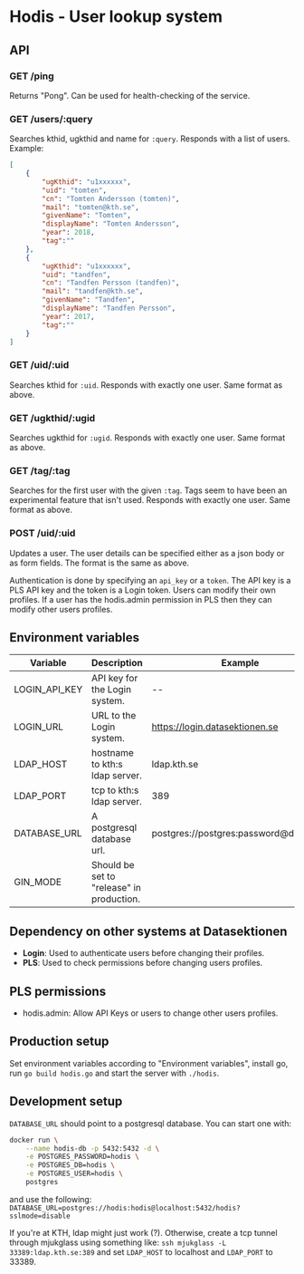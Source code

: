 # Hodis - User lookup system

## API

### GET /ping

Returns "Pong". Can be used for health-checking of the service.

### GET /users/:query

Searches kthid, ugkthid and name for `:query`. Responds with a list of users. Example:

```json
[
    {
        "ugKthid": "u1xxxxxx",
        "uid": "tomten",
        "cn": "Tomten Andersson (tomten)",
        "mail": "tomten@kth.se",
        "givenName": "Tomten",
        "displayName": "Tomten Andersson",
        "year": 2018,
        "tag":""
    },
    {
        "ugKthid": "u1xxxxxx",
        "uid": "tandfen",
        "cn": "Tandfen Persson (tandfen)",
        "mail": "tandfen@kth.se",
        "givenName": "Tandfen",
        "displayName": "Tandfen Persson",
        "year": 2017,
        "tag":""
    }
]
```

### GET /uid/:uid

Searches kthid for `:uid`. Responds with exactly one user. Same format as above.

### GET /ugkthid/:ugid

Searches ugkthid for `:ugid`. Responds with exactly one user. Same format as above.

### GET /tag/:tag

Searches for the first user with the given `:tag`. Tags seem to have been an experimental feature that isn't used. Responds with exactly one user. Same format as above.

### POST /uid/:uid

Updates a user. The user details can be specified either as a json body or as form fields. The format is the same as above.

Authentication is done by specifying an `api_key` or a `token`. The API key is a PLS API key and the token is a Login token. Users can modify their own profiles. If a user has the hodis.admin permission in PLS then they can modify other users profiles.

## Environment variables

| Variable      | Description                               | Example                               |
|---------------|-------------------------------------------|---------------------------------------|
| LOGIN_API_KEY | API key for the Login system.             | --                                    |
| LOGIN_URL     | URL to the Login system.                  | https://login.datasektionen.se        |
| LDAP_HOST     | hostname to kth:s ldap server.            | ldap.kth.se                           |
| LDAP_PORT     | tcp to kth:s ldap server.                 | 389                                   |
| DATABASE_URL  | A postgresql database url.                | postgres://postgres:password@db:5432/ |
| GIN_MODE      | Should be set to "release" in production. | |

## Dependency on other systems at Datasektionen

- **Login**: Used to authenticate users before changing their profiles.
- **PLS**: Used to check permissions before changing users profiles.

## PLS permissions

- hodis.admin: Allow API Keys or users to change other users profiles.

## Production setup

Set environment variables according to "Environment variables", install go, run `go build hodis.go` and start the server with `./hodis`.

## Development setup

`DATABASE_URL` should point to a postgresql database. You can start one with:
```sh
docker run \
    --name hodis-db -p 5432:5432 -d \
    -e POSTGRES_PASSWORD=hodis \
    -e POSTGRES_DB=hodis \
    -e POSTGRES_USER=hodis \
    postgres
```
and use the following: `DATABASE_URL=postgres://hodis:hodis@localhost:5432/hodis?sslmode=disable`

If you're at KTH, ldap might just work (?). Otherwise, create a tcp tunnel through
mjukglass using something like: `ssh mjukglass -L 33389:ldap.kth.se:389` and set
`LDAP_HOST` to localhost and `LDAP_PORT` to 33389.

